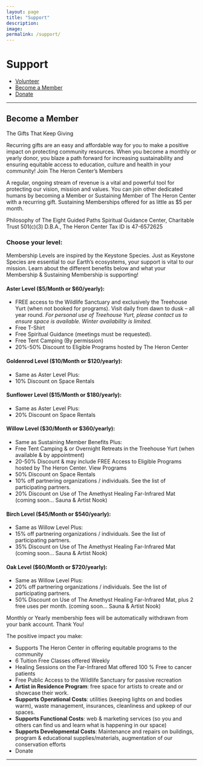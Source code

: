 ```yaml
---
layout: page
title: "Support"
description: 
image: 
permalink: /support/
---
```


# Support
- [Volunteer](#volunteer)
- [Become a Member](#membership)
- [Donate](#donate)

---
<a id="membership"></a>
## Become a Member

The Gifts That Keep Giving

Recurring gifts are an easy and affordable way for you to make a positive impact on protecting community resources. When you become a monthly or yearly donor, you blaze a path forward for increasing sustainability and ensuring equitable access to education, culture and health in your community!
Join The Heron Center’s Members

A regular, ongoing stream of revenue is a vital and powerful tool for protecting our vision, mission and values. You can join other dedicated humans by becoming a Member or Sustaining Member of The Heron Center with a recurring gift.  Sustaining Memberships offered for as little as $5 per month. 

Philosophy of The Eight Guided Paths Spiritual Guidance Center, Charitable Trust 501(c)(3)
D.B.A., The Heron Center
Tax ID is 47-6572625

### Choose your level:
Membership Levels are inspired by the Keystone Species. Just as Keystone Species are essential to our Earth’s ecosystems, your support is vital to our mission. Learn about the different benefits below and what your Membership & Sustaining Membership is supporting!

#### Aster Level ($5/Month or $60/yearly): 
- FREE access to the Wildlife Sanctuary and exclusively the Treehouse Yurt (when not booked for programs). Visit daily from dawn to dusk – all year round. *For personal use of Treehouse Yurt, please contact us to ensure space is available. Winter availability is limited.* 
- Free T-Shirt
- Free Spiritual Guidance (meetings must be requested).
- Free Tent Camping (By permission)
- 20%-50% Discount to Eligible Programs hosted by The Heron Center

#### Goldenrod Level ($10/Month or $120/yearly): 
- Same as Aster Level Plus:
- 10% Discount on Space Rentals

#### Sunflower Level ($15/Month or $180/yearly): 
- Same as Aster Level Plus:
- 20% Discount on Space Rentals

#### Willow Level ($30/Month or $360/yearly): 
- Same as Sustaining Member Benefits Plus:
- Free Tent Camping & or Overnight Retreats in the Treehouse Yurt (when available & by appointment)
- 20-50% Discount & may include FREE Access to Eligible Programs hosted by The Heron Center. View Programs
- 50% Discount on Space Rentals
- 10% off partnering organizations / individuals. See the list of participating partners.
- 20% Discount on Use of The Amethyst Healing Far-Infrared Mat (coming soon… Sauna & Artist Nook)  

#### Birch Level  ($45/Month or $540/yearly): 
- Same as Willow Level Plus:
- 15% off partnering organizations / individuals. See the list of participating partners.
- 35% Discount on Use of The Amethyst Healing Far-Infrared Mat (coming soon… Sauna & Artist Nook)

#### Oak Level  ($60/Month or $720/yearly): 
- Same as Willow Level Plus:
- 20% off partnering organizations / individuals. See the list of participating partners.
- 50% Discount on Use of The Amethyst Healing Far-Infrared Mat, plus 2 free uses per month. (coming soon… Sauna & Artist Nook)

Monthly or Yearly membership fees will be automatically withdrawn from your bank account. Thank You! 

The positive impact you make:
- Supports The Heron Center in offering equitable programs to the community
- 6 Tuition Free Classes offered Weekly
- Healing Sessions on the Far-Infrared Mat offered 100 % Free to cancer patients
- Free Public Access to the Wildlife Sanctuary for passive recreation
- **Artist in Residence Program**: free space for artists to create and or showcase their work. 
- **Supports Operational Costs**: utilities (keeping lights on and bodies warm), waste management, insurances, cleanliness and upkeep of our spaces. 
- **Supports Functional Costs**: web & marketing services (so you and others can find us and learn what is happening in our space)
- **Supports Developmental Costs**: Maintenance and repairs on buildings, program & educational supplies/materials, augmentation of our conservation efforts
- Donate

---